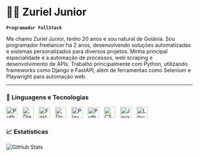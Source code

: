 # 🧑‍💻 Zuriel Junior
**`Programador FullStack`**

Me chamo Zuriel Junior, tenho 20 anos e sou natural de Goiânia. Sou programador freelancer há 2 anos, desenvolvendo soluções automatizadas e sistemas personalizados para diversos projetos. Minha principal especialidade é a automação de processos, web scraping e desenvolvimento de APIs. Trabalho principalmente com Python, utilizando frameworks como Django e FastAPI, além de ferramentas como Selenium e Playwright para automação web.

---

### 🤖 Linguagens e Tecnologias

<img
  aling="left"
  alt="Python"
  title="Python"
  width="30px"
  style="padding-right: 10px;"
  src="https://cdn.jsdelivr.net/gh/devicons/devicon@latest/icons/python/python-original.svg" 
/>
<img 
    aling="left"
    alt="Django"
    title="Django"
    width="30px"
    style="padding-right: 10px;"
    src="https://cdn.jsdelivr.net/gh/devicons/devicon@latest/icons/django/django-plain.svg" 
/>
<img 
    aling="left"
    alt="FastApi"
    title="FastApi"
    width="30px"
    style="padding-right: 10px;"
    src="https://cdn.jsdelivr.net/gh/devicons/devicon@latest/icons/fastapi/fastapi-original.svg"         
/>
<img 
    aling="left"
    alt="Docker"
    title="Docker"
    width="30px"
    style="padding-right: 10px;"
    src="https://cdn.jsdelivr.net/gh/devicons/devicon@latest/icons/docker/docker-original.svg"         
/>
<img 
    aling="left"
    alt="Playwright"
    title="Playwright"
    width="30px"
    style="padding-right: 10px;"
    src="https://cdn.jsdelivr.net/gh/devicons/devicon@latest/icons/playwright/playwright-original.svg"        
/>
<img 
    aling="left"
    alt="Python"
    title="Python"
    width="30px"
    style="padding-right: 10px;"
    src="https://cdn.jsdelivr.net/gh/devicons/devicon@latest/icons/html5/html5-original.svg"        
/>
<img 
    aling="left"
    alt="CSS"
    title="CSS"
    width="30px"
    style="padding-right: 10px;"
    src="https://cdn.jsdelivr.net/gh/devicons/devicon@latest/icons/css3/css3-original.svg"        
/>
<img 
    aling="left"
    alt="JavaScript"
    title="JavaScript"
    width="30px"
    style="padding-right: 10px;"
    src="https://cdn.jsdelivr.net/gh/devicons/devicon@latest/icons/javascript/javascript-original.svg"        
/>
<img 
    aling="left"
    alt="Linux"
    title="Linux"
    width="30px"
    style="padding-right: 10px;"
    src="https://cdn.jsdelivr.net/gh/devicons/devicon@latest/icons/linux/linux-original.svg"        
/>

         
  ### 📈 Estatísticas

![GitHub Stats](https://github-readme-stats-zuriel-juniors-projects.vercel.app/api?username=ZurielJuniorUS&count_private=true&include_all_commits=true&show_icons=true&theme=tokyonight&v=123456)


          
